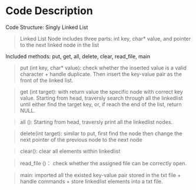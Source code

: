 # Code Description
Code Structure: Singly Linked List 
>Linked List Node includes three parts: int key, char* value, and pointer to the next linked node in the list 

Included methods: put, get, all, delete, clear, read_file, main 

>put (int key, char* value): check whether the inserted value is a valid character + handle duplicate. Then insert the key-value pair as the front of the linked list. 

>get (int target): with return value the specific node with correct key value. Starting from head, traversly search through all the linkedlist until either find the target key, or, if reach the end of the list, return NULL. 

>all ():  Starting from head, traversly print all the linkedlist nodes. 

>delete(int target): similar to put, first find the node then change the next pointer of the previous node to the next node

>clear(): clear all elements within linkedlist 

>read_file ()： check whether the assigned file can be correctly open. 

>main: imported all the existed key-value pair stored in the txt file + handle commands + store linkedlist elements into a txt file.



